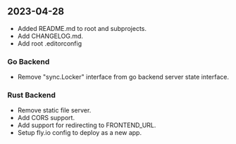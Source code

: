 ## 2023-04-28

* Added README.md to root and subprojects.
* Add CHANGELOG.md.
* Add root .editorconfig

### Go Backend
* Remove "sync.Locker" interface from go backend server state interface.

### Rust Backend
* Remove static file server.
* Add CORS support.
* Add support for redirecting to FRONTEND_URL.
* Setup fly.io config to deploy as a new app.
